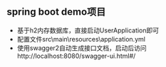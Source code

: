 ## spring boot demo项目
* 基于h2内存数据库，直接启动UserApplication即可
* 配置文件src\main\resources\application.yml
* 使用swagger2自动生成接口文档，启动后访问http://localhost:8080/swagger-ui.html#/
